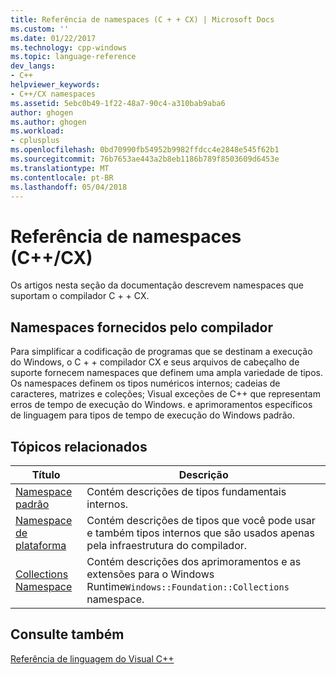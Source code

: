 ```yaml
---
title: Referência de namespaces (C + + CX) | Microsoft Docs
ms.custom: ''
ms.date: 01/22/2017
ms.technology: cpp-windows
ms.topic: language-reference
dev_langs:
- C++
helpviewer_keywords:
- C++/CX namespaces
ms.assetid: 5ebc0b49-1f22-48a7-90c4-a310bab9aba6
author: ghogen
ms.author: ghogen
ms.workload:
- cplusplus
ms.openlocfilehash: 0bd70990fb54952b9982ffdcc4e2848e545f62b1
ms.sourcegitcommit: 76b7653ae443a2b8eb1186b789f8503609d6453e
ms.translationtype: MT
ms.contentlocale: pt-BR
ms.lasthandoff: 05/04/2018
---
```

# <a name="namespaces-reference-ccx"></a>Referência de namespaces (C++/CX)
Os artigos nesta seção da documentação descrevem namespaces que suportam o compilador C + + CX.  
  
## <a name="compiler-supplied-namespaces"></a>Namespaces fornecidos pelo compilador  
 Para simplificar a codificação de programas que se destinam a execução do Windows, o C + + compilador CX e seus arquivos de cabeçalho de suporte fornecem namespaces que definem uma ampla variedade de tipos. Os namespaces definem os tipos numéricos internos; cadeias de caracteres, matrizes e coleções; Visual exceções de C++ que representam erros de tempo de execução do Windows. e aprimoramentos específicos de linguagem para tipos de tempo de execução do Windows padrão.  
  
## <a name="related-topics"></a>Tópicos relacionados  
  
|Título|Descrição|  
|-----------|-----------------|  
|[Namespace padrão](../cppcx/default-namespace.md)|Contém descrições de tipos fundamentais internos.|  
|[Namespace de plataforma](../cppcx/platform-namespace-c-cx.md)|Contém descrições de tipos que você pode usar e também tipos internos que são usados apenas pela infraestrutura do compilador.|  
|[Collections Namespace](../cppcx/windows-foundation-collections-namespace-c-cx.md)|Contém descrições dos aprimoramentos e as extensões para o Windows Runtime`Windows::Foundation::Collections` namespace.|  
  
## <a name="see-also"></a>Consulte também  
 [Referência de linguagem do Visual C++](../cppcx/visual-c-language-reference-c-cx.md)